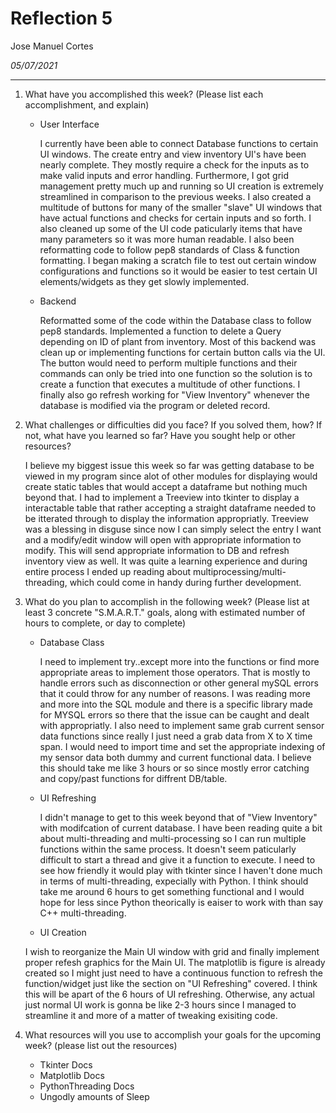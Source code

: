# Reflection 5
Jose Manuel Cortes

*05/07/2021*

---

1. What have you accomplished this week? (Please list each accomplishment, and explain)


    * User Interface

      I currently have been able to connect Database functions to certain UI windows. The create entry and view inventory UI's have been nearly complete. They mostly require a check for the inputs as to make valid inputs and error handling. Furthermore, I got grid management pretty much up and running so UI creation is extremely streamlined in comparison to the previous weeks. I also created a multitude of buttons for many of the smaller "slave" UI windows that have actual functions and checks for certain inputs and so forth. I also cleaned up some of the UI code paticularly items that have many parameters so it was more human readable. I also been reformatting code to follow pep8 standards of Class & function formatting. I began making a scratch file to test out certain window configurations and functions so it would be easier to test certain UI elements/widgets as they get slowly implemented.

    * Backend

      Reformatted some of the code within the Database class to follow pep8 standards. Implemented a function to delete a Query depending on ID of plant from inventory. Most of this backend was clean up or implementing functions for certain button calls via the UI. The button would need to perform multiple functions and their commands can only be tried into one function so the solution is to create a function that executes a multitude of other functions. I finally also go refresh working for "View Inventory" whenever the database is modified via the program or deleted record.



2. What challenges or difficulties did you face? If you solved them, how? If not, what have you learned so far? Have you sought help or other resources?
   
   I believe my biggest issue this week so far was getting database to be viewed in my program since alot of other modules for displaying would create static tables that would accept a dataframe but nothing much beyond that. I had to implement a Treeview into tkinter to display a interactable table that rather accepting a straight dataframe needed to be itterated through to display the information appropriatly. Treeview was a blessing in disguse since now I can simply select the entry I want and a modify/edit window will open with appropriate information to modify. This will send appropriate information to DB and refresh inventory view as well. It was quite a learning experience and during entire process I ended up reading about multiprocessing/multi-threading, which could come in handy during further development.

3. What do you plan to accomplish in the following week? (Please list at least 3 concrete "S.M.A.R.T." goals, along with estimated number of hours to complete, or day to complete)
   
   * Database Class

     I need to implement try..except more into the functions or find more appropriate areas to implement those operators. That is mostly to handle errors such as disconnection or other general mySQL errors that it could throw for any number of reasons. I was reading more and more into the SQL module and there is a specific library made for MYSQL errors so there that the issue can be caught and dealt with appropriatly. I also need to implement same grab current sensor data functions since really I just need a grab data from X to X time span. I would need to import time and set the appropriate indexing of my sensor data both dummy and current functional data. I believe this should take me like 3 hours or so since mostly error catching and copy/past functions for diffrent DB/table.

   * UI Refreshing

     I didn't manage to get to this week beyond that of "View Inventory" with modifcation of current database. I have been reading quite a bit about multi-threading and multi-processing so I can run multiple functions within the same process. It doesn't seem paticularly difficult to start a thread and give it a function to execute. I need to see how friendly it would play with tkinter since I haven't done much in terms of multi-threading, expecially with Python. I think should take me around 6 hours to get something functional and I would hope for less since Python theorically is eaiser to work with than say C++ multi-threading.

   * UI Creation
     
    I wish to reorganize the Main UI window with grid and finally implement proper refesh graphics for the Main UI. The matplotlib is figure is already created so I might just need to have a continuous function to refresh the function/widget just like the section on "UI Refreshing" covered. I think this will be apart of the 6 hours of UI refreshing. Otherwise, any actual just normal UI work is gonna be like 2-3 hours since I managed to streamline it and more of a matter of tweaking exisiting code.
    
4. What resources will you use to accomplish your goals for the upcoming week? (please list out the resources)

    * Tkinter Docs
    * Matplotlib Docs
    * PythonThreading Docs
    * Ungodly amounts of Sleep